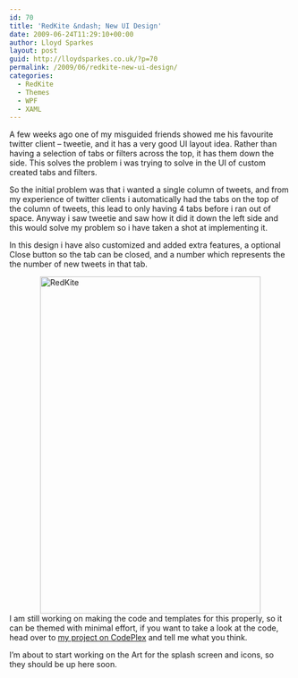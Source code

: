 ```yaml
---
id: 70
title: 'RedKite &ndash; New UI Design'
date: 2009-06-24T11:29:10+00:00
author: Lloyd Sparkes
layout: post
guid: http://lloydsparkes.co.uk/?p=70
permalink: /2009/06/redkite-new-ui-design/
categories:
  - RedKite
  - Themes
  - WPF
  - XAML
---
```

A few weeks ago one of my misguided friends showed me his favourite twitter client – tweetie, and it has a very good UI layout idea. Rather than having a selection of tabs or filters across the top, it has them down the side. This solves the problem i was trying to solve in the UI of custom created tabs and filters. 

So the initial problem was that i wanted a single column of tweets, and from my experience of twitter clients i automatically had the tabs on the top of the column of tweets, this lead to only having 4 tabs before i ran out of space. Anyway i saw tweetie and saw how it did it down the left side and this would solve my problem so i have taken a shot at implementing it.

In this design i have also customized and added extra features, a optional Close button so the tab can be closed, and a number which represents the the number of new tweets in that tab.

[<img style="border-bottom: 0px; border-left: 0px; display: block; float: none; margin-left: auto; border-top: 0px; margin-right: auto; border-right: 0px" title="RedKite" border="0" alt="RedKite" src="http://blog.lloydsparkes.co.uk/wp-content/uploads/2009/06/RedKite_thumb.png" width="394" height="603" />](http://blog.lloydsparkes.co.uk/wp-content/uploads/2009/06/RedKite.png) I am still working on making the code and templates for this properly, so it can be themed with minimal effort, if you want to take a look at the code, head over to [my project on CodePlex](http://redkite.codeplex.com/) and tell me what you think.

I’m about to start working on the Art for the splash screen and icons, so they should be up here soon.
